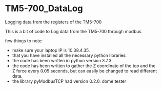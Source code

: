 # TM5-700_DataLog
Logging data from the registers of the TM5-700

This is a bit of code to Log data from the TM5-700 through modbus.

few things to note:
- make sure your laptop IP is 10.38.4.35.
- that you have installed all the necessary python libraries.
- the code has been written in python version 3.7.3.
- the code has been written to gather the Z coordinate of the tcp and the Z force every 0.05 seconds, but can easily be changed to read different data.
- the library pyModbusTCP had version 0.2.0.
dome
tester
